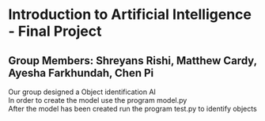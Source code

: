 # Introduction to Artificial Intelligence - Final Project

## Group Members: Shreyans Rishi, Matthew Cardy, Ayesha Farkhundah, Chen Pi  
Our group designed a Object identification AI  
In order to create the model use the program model.py  
After the model has been created run the program test.py to identify objects
